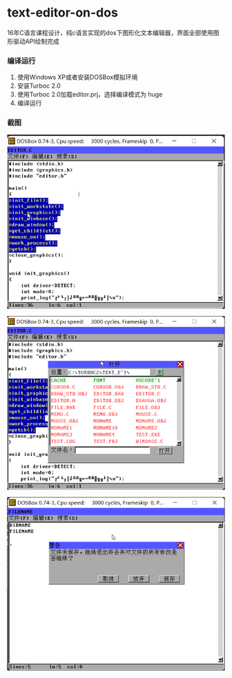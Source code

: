 # text-editor-on-dos

16年C语言课程设计，纯c语言实现的dos下图形化文本编辑器，界面全部使用图形驱动API绘制完成



### 编译运行

1. 使用Windows XP或者安装DOSBox模拟环境
2. 安装Turboc 2.0
3. 使用Turboc 2.0加载editor.prj，选择编译模式为 huge
4. 编译运行



### 截图



![编辑界面](imgs/203443.png)

![文件浏览](imgs/203512.png)

![对话框](imgs/203730.png)

